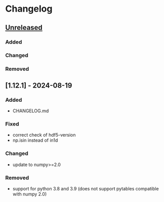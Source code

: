 # Changelog


## [Unreleased]

### Added


### Changed


### Removed


## [1.12.1] - 2024-08-19

### Added

- CHANGELOG.md

### Fixed
- correct check of hdf5-version
- np.isin instead of in1d

### Changed
- update to numpy>=2.0

### Removed
- support for python 3.8 and 3.9 (does not support pytables compatible with numpy 2.0)


[unreleased]: https://github.com/MaxBo/wiver/compare/v1.13.0...HEAD
[1.13.0]: https://github.com/MaxBo/wiver/compare/v1.12.0...v1.13.0
[1.12.0]: https://github.com/MaxBo/wiver/releases/tag/v1.12.0